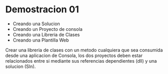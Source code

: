 # Demostracion 01

* Creando una Solucion
* Creando un Proyecto de consola
* Creando una Libreria de Clases
* Creando una Plantilla Web

Crear una libreria de clases con un metodo cualquiera que sea consumida desde una aplicacion de Consola, los dos proyectos deben estar relacionados entre si mediante sus referencias dependientes (dll) y una solucion (Sln).